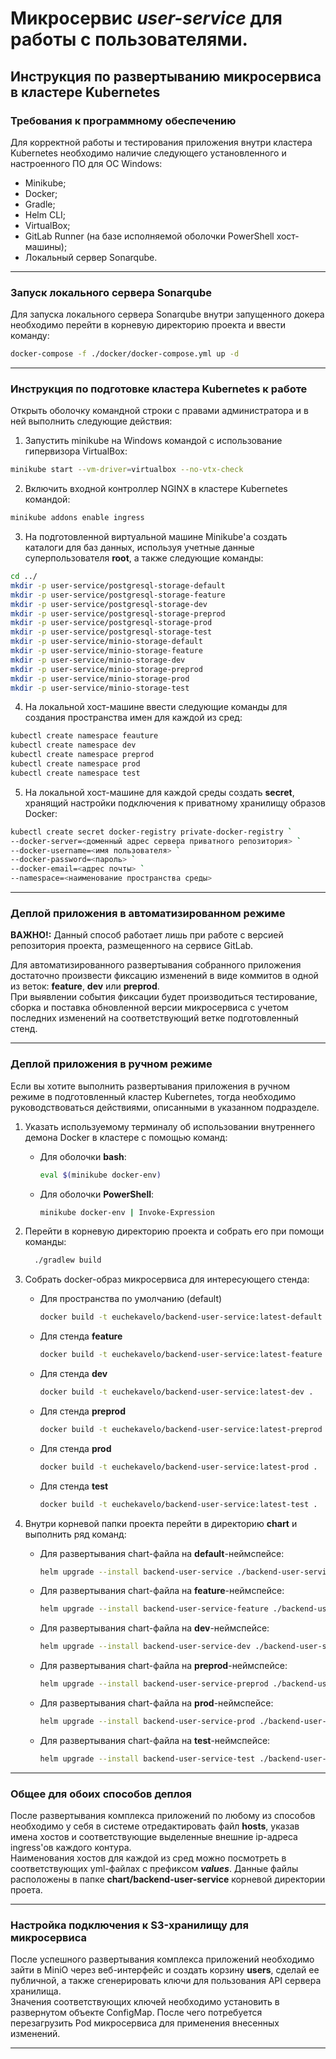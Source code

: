 # Микросервис ***user-service*** для работы с пользователями.

## Инструкция по развертыванию микросервиса в кластере Kubernetes

### Требования к программному обеспечению
Для корректной работы и тестирования приложения внутри кластера Kubernetes необходимо наличие следующего установленного 
и настроенного ПО 
для ОС Windows:
* Minikube;
* Docker;
* Gradle;
* Helm CLI;
* VirtualBox;
* GitLab Runner (на базе исполняемой оболочки PowerShell хост-машины);
* Локальный сервер Sonarqube.

---
### Запуск локального сервера Sonarqube
Для запуска локального сервера Sonarqube внутри запущенного докера необходимо перейти в корневую директорию проекта и 
ввести команду:
```bash
docker-compose -f ./docker/docker-compose.yml up -d
```

---


### Инструкция по подготовке кластера Kubernetes к работе
Открыть оболочку командной строки с правами администратора и в ней выполнить следующие действия:
1.  Запустить minikube на Windows командой с использование гипервизора VirtualBox: 
```bash
minikube start --vm-driver=virtualbox --no-vtx-check
```

2. Включить входной контроллер NGINX в кластере Kubernetes командой: 
```bash
minikube addons enable ingress
```

3. На подготовленной виртуальной машине Minikube'а создать каталоги для баз данных, используя учетные данные 
суперпользователя **root**, а также следующие команды:
```bash
cd ../
mkdir -p user-service/postgresql-storage-default
mkdir -p user-service/postgresql-storage-feature
mkdir -p user-service/postgresql-storage-dev
mkdir -p user-service/postgresql-storage-preprod
mkdir -p user-service/postgresql-storage-prod
mkdir -p user-service/postgresql-storage-test
mkdir -p user-service/minio-storage-default
mkdir -p user-service/minio-storage-feature
mkdir -p user-service/minio-storage-dev
mkdir -p user-service/minio-storage-preprod
mkdir -p user-service/minio-storage-prod
mkdir -p user-service/minio-storage-test
```

4. На локальной хост-машине ввести следующие команды для создания пространства имен для каждой из сред:
```bash
kubectl create namespace feauture
kubectl create namespace dev
kubectl create namespace preprod
kubectl create namespace prod
kubectl create namespace test
```

5. На локальной хост-машине для каждой среды создать **secret**, хранящий настройки подключения к приватному хранилищу 
образов Docker:
```bash
kubectl create secret docker-registry private-docker-registry `
--docker-server=<доменный адрес сервера приватного репозитория> `
--docker-username=<имя пользователя> `
--docker-password=<пароль> `
--docker-email=<адрес почты> `
--namespace=<наименование пространства среды>
```

---


### Деплой приложения в автоматизированном режиме 
**ВАЖНО!:** Данный способ работает лишь при работе с версией репозитория проекта, размещенного на сервисе GitLab.<br> 

Для автоматизированного развертывания собранного приложения достаточно произвести фиксацию изменений в виде коммитов в одной
из веток: **feature**, **dev** или **preprod**.<br>
При выявлении события фиксации будет производиться тестирование, сборка и поставка обновленной версии микросервиса  с 
учетом последних изменений на соответствующий ветке подготовленный стенд.

---

### Деплой приложения в ручном режиме
Если вы хотите выполнить развертывания приложения в ручном режиме в подготовленный кластер Kubernetes, тогда необходимо 
руководствоваться действиями, описанными в указанном подразделе.
1. Указать используемому терминалу об использовании внутреннего демона Docker в кластере с помощью команд:
   - Для оболочки **bash**:
      ```bash
      eval $(minikube docker-env)
      ```
   - Для оболочки **PowerShell**:
      ```bash
      minikube docker-env | Invoke-Expression
      ```
     
2. Перейти в корневую директорию проекта и собрать его при помощи команды:
    ```bash
      ./gradlew build
    ```   

3. Собрать docker-образ микросервиса для интересующего стенда:
    - Для пространства по умолчанию (default)
      ```bash
      docker build -t euchekavelo/backend-user-service:latest-default .
      ```
    - Для стенда **feature**
      ```bash
      docker build -t euchekavelo/backend-user-service:latest-feature .
      ```
    - Для стенда **dev**
      ```bash
      docker build -t euchekavelo/backend-user-service:latest-dev .
      ```
    - Для стенда **preprod**
      ```bash
      docker build -t euchekavelo/backend-user-service:latest-preprod .
      ```    
    - Для стенда **prod**
      ```bash
      docker build -t euchekavelo/backend-user-service:latest-prod .
      ```  
    - Для стенда **test**
      ```bash
      docker build -t euchekavelo/backend-user-service:latest-test .
      ```

4. Внутри корневой папки проекта перейти в директорию **chart** и выполнить ряд команд:
   - Для развертывания chart-файла на **default**-неймспейсе:
      ```bash
      helm upgrade --install backend-user-service ./backend-user-service
      ```
   - Для развертывания chart-файла на **feature**-неймспейсе: 
      ```bash
      helm upgrade --install backend-user-service-feature ./backend-user-service -f ./backend-user-service/values-feature.yml
      ```
   - Для развертывания chart-файла на **dev**-неймспейсе:
      ```bash
      helm upgrade --install backend-user-service-dev ./backend-user-service -f ./backend-user-service/values-dev.yml
      ```
   - Для развертывания chart-файла на **preprod**-неймспейсе:
      ```bash
      helm upgrade --install backend-user-service-preprod ./backend-user-service -f ./backend-user-service/values-preprod.yml
      ```
   - Для развертывания chart-файла на **prod**-неймспейсе:
        ```bash
        helm upgrade --install backend-user-service-prod ./backend-user-service -f ./backend-user-service/values-prod.yml
        ```
   - Для развертывания chart-файла на **test**-неймспейсе:
        ```bash
        helm upgrade --install backend-user-service-test ./backend-user-service -f ./backend-user-service/values-test.yml
        ```
---


### Общее для обоих способов деплоя
После развертывания комплекса приложений по любому из способов необходимо у себя
в системе отредактировать файл **hosts**, указав имена хостов и соответствующие выделенные внешние
ip-адреса ingress'ов каждого контура.
<br>Наименования хостов для каждой из сред можно посмотреть в соответствующих yml-файлах с префиксом ***values***.
Данные файлы расположены в папке **chart/backend-user-service** корневой директории проета.

---


### Настройка подключения к S3-хранилищу для микросервиса
После успешного развертывания комплекса приложений необходимо зайти в MiniO через веб-интерфейс и создать корзину **users**,
сделай ее публичной, а также сгенерировать ключи для пользования API сервера хранилища.
<br>Значения соответствующих ключей необходимо установить в развернутом объекте ConfigMap. После чего потребуется
перезагрузить Pod микросервиса для применения внесенных изменений.

---